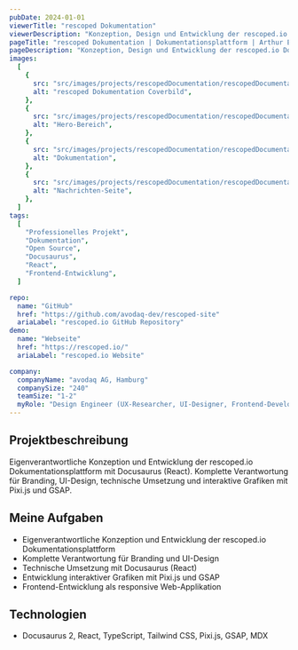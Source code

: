 ```yaml
---
pubDate: 2024-01-01
viewerTitle: "rescoped Dokumentation"
viewerDescription: "Konzeption, Design und Entwicklung der rescoped.io Dokumentation für das rescoped Datagrid"
pageTitle: "rescoped Dokumentation | Dokumentationsplattform | Arthur Ersosi"
pageDescription: "Konzeption, Design und Entwicklung der rescoped.io Dokumentation für das rescoped Datagrid mit Docusaurus/react, inklusive Branding, UI-Design und interaktiver Grafiken."
images:
  [
    {
      src: "src/images/projects/rescopedDocumentation/rescopedDocumentation-cover.webp",
      alt: "rescoped Dokumentation Coverbild",
    },
    {
      src: "src/images/projects/rescopedDocumentation/rescopedDocumentation-01.webp",
      alt: "Hero-Bereich",
    },
    {
      src: "src/images/projects/rescopedDocumentation/rescopedDocumentation-02.webp",
      alt: "Dokumentation",
    },
    {
      src: "src/images/projects/rescopedDocumentation/rescopedDocumentation-03.webp",
      alt: "Nachrichten-Seite",
    },
  ]
tags:
  [
    "Professionelles Projekt",
    "Dokumentation",
    "Open Source",
    "Docusaurus",
    "React",
    "Frontend-Entwicklung",
  ]

repo:
  name: "GitHub"
  href: "https://github.com/avodaq-dev/rescoped-site"
  ariaLabel: "rescoped.io GitHub Repository"
demo:
  name: "Webseite"
  href: "https://rescoped.io/"
  ariaLabel: "rescoped.io Website"

company:
  companyName: "avodaq AG, Hamburg"
  companySize: "240"
  teamSize: "1-2"
  myRole: "Design Engineer (UX-Researcher, UI-Designer, Frontend-Developer)"
---
```


## Projektbeschreibung

Eigenverantwortliche Konzeption und Entwicklung der rescoped.io Dokumentationsplattform mit Docusaurus (React).
Komplette Verantwortung für Branding, UI-Design, technische Umsetzung und interaktive Grafiken mit Pixi.js und GSAP.

## Meine Aufgaben

- Eigenverantwortliche Konzeption und Entwicklung der rescoped.io Dokumentationsplattform
- Komplette Verantwortung für Branding und UI-Design
- Technische Umsetzung mit Docusaurus (React)
- Entwicklung interaktiver Grafiken mit Pixi.js und GSAP
- Frontend-Entwicklung als responsive Web-Applikation

## Technologien

- Docusaurus 2, React, TypeScript, Tailwind CSS, Pixi.js, GSAP, MDX
